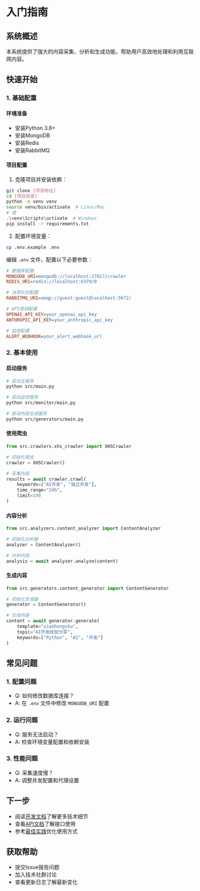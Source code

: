 # 入门指南

## 系统概述

本系统提供了强大的内容采集、分析和生成功能，帮助用户高效地处理和利用互联网内容。

## 快速开始

### 1. 基础配置

#### 环境准备
- 安装Python 3.8+
- 安装MongoDB
- 安装Redis
- 安装RabbitMQ

#### 项目配置
1. 克隆项目并安装依赖：
```bash
git clone [项目地址]
cd [项目目录]
python -m venv venv
source venv/bin/activate  # Linux/Mac
# 或
.\venv\Scripts\activate  # Windows
pip install -r requirements.txt
```

2. 配置环境变量：
```bash
cp .env.example .env
```

编辑 `.env` 文件，配置以下必要参数：
```ini
# 数据库配置
MONGODB_URI=mongodb://localhost:27017/crawler
REDIS_URI=redis://localhost:6379/0

# 消息队列配置
RABBITMQ_URI=amqp://guest:guest@localhost:5672/

# API密钥配置
OPENAI_API_KEY=your_openai_api_key
ANTHROPIC_API_KEY=your_anthropic_api_key

# 监控配置
ALERT_WEBHOOK=your_alert_webhook_url
```

### 2. 基本使用

#### 启动服务
```bash
# 启动主服务
python src/main.py

# 启动监控服务
python src/monitor/main.py

# 启动内容生成服务
python src/generators/main.py
```

#### 使用爬虫
```python
from src.crawlers.xhs_crawler import XHSCrawler

# 初始化爬虫
crawler = XHSCrawler()

# 采集内容
results = await crawler.crawl(
    keywords=["AI开发", "独立开发"],
    time_range="24h",
    limit=100
)
```

#### 内容分析
```python
from src.analyzers.content_analyzer import ContentAnalyzer

# 初始化分析器
analyzer = ContentAnalyzer()

# 分析内容
analysis = await analyzer.analyze(content)
```

#### 生成内容
```python
from src.generators.content_generator import ContentGenerator

# 初始化生成器
generator = ContentGenerator()

# 生成内容
content = await generator.generate(
    template="xiaohongshu",
    topic="AI开发经验分享",
    keywords=["Python", "AI", "开发"]
)
```

## 常见问题

### 1. 配置问题
- Q: 如何修改数据库连接？
- A: 在 `.env` 文件中修改 `MONGODB_URI` 配置

### 2. 运行问题
- Q: 服务无法启动？
- A: 检查环境变量配置和依赖安装

### 3. 性能问题
- Q: 采集速度慢？
- A: 调整并发配置和代理设置

## 下一步

- 阅读[开发文档](../development/README.md)了解更多技术细节
- 查看[API文档](../development/api.md)了解接口使用
- 参考[最佳实践](../user-guide/best-practices.md)优化使用方式

## 获取帮助

- 提交Issue报告问题
- 加入技术社群讨论
- 查看更新日志了解最新变化 